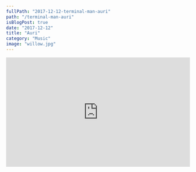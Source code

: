 ```yaml
---
fullPath: "2017-12-12-terminal-man-auri"
path: "/terminal-man-auri"
isBlogPost: true
date: "2017-12-12"
title: "Auri"
category: "Music"
image: "willow.jpg"
---
```


<iframe width="100%" height="300" scrolling="no" frameborder="no" src="https://w.soundcloud.com/player/?url=https%3A//api.soundcloud.com/tracks/367851881&amp;color=%23ff5500&amp;auto_play=false&amp;hide_related=false&amp;show_comments=true&amp;show_user=true&amp;show_reposts=false&amp;show_teaser=true&amp;visual=true"></iframe>